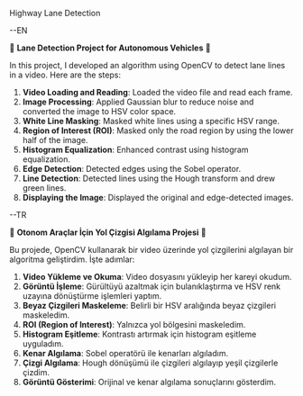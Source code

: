 Highway Lane Detection

--EN

🚗 **Lane Detection Project for Autonomous Vehicles** 🚗

In this project, I developed an algorithm using OpenCV to detect lane lines in a video. Here are the steps:

1. **Video Loading and Reading**: Loaded the video file and read each frame.
2. **Image Processing**: Applied Gaussian blur to reduce noise and converted the image to HSV color space.
3. **White Line Masking**: Masked white lines using a specific HSV range.
4. **Region of Interest (ROI)**: Masked only the road region by using the lower half of the image.
5. **Histogram Equalization**: Enhanced contrast using histogram equalization.
6. **Edge Detection**: Detected edges using the Sobel operator.
7. **Line Detection**: Detected lines using the Hough transform and drew green lines.
8. **Displaying the Image**: Displayed the original and edge-detected images.

--TR

🚗 **Otonom Araçlar İçin Yol Çizgisi Algılama Projesi** 🚗

Bu projede, OpenCV kullanarak bir video üzerinde yol çizgilerini algılayan bir algoritma geliştirdim. İşte adımlar:

1. **Video Yükleme ve Okuma**: Video dosyasını yükleyip her kareyi okudum.
2. **Görüntü İşleme**: Gürültüyü azaltmak için bulanıklaştırma ve HSV renk uzayına dönüştürme işlemleri yaptım.
3. **Beyaz Çizgileri Maskeleme**: Belirli bir HSV aralığında beyaz çizgileri maskeledim.
4. **ROI (Region of Interest)**: Yalnızca yol bölgesini maskeledim.
5. **Histogram Eşitleme**: Kontrastı artırmak için histogram eşitleme uyguladım.
6. **Kenar Algılama**: Sobel operatörü ile kenarları algıladım.
7. **Çizgi Algılama**: Hough dönüşümü ile çizgileri algılayıp yeşil çizgilerle çizdim.
8. **Görüntü Gösterimi**: Orijinal ve kenar algılama sonuçlarını gösterdim.

